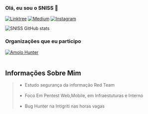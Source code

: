 ### Olá, eu sou o SNISS 👋

[![Linktree](https://img.shields.io/badge/linktree-39E09B?style=for-the-badge&logo=linktree&logoColor=white)](https://linktr.ee/sniss_thomas)
[![Medium](https://img.shields.io/badge/Medium-12100E?style=for-the-badge&logo=medium&logoColor=white)](https://medium.com/@sniss_thomas)
[![Instagram](https://img.shields.io/badge/Instagram-E4405F?style=for-the-badge&logo=instagram&logoColor=white)](https://www.instagram.com/sniss_thomas/)



![SNISS GitHub stats](https://github-readme-stats.vercel.app/api?username=SNISS&show_icons=true&theme=radical)




### Organizações que eu participo


[![Amolo Hunter](https://avatars.githubusercontent.com/u/106687805?s=64&v=4)](https://amoloht.github.io/)
<br>
<br>

<h2>  Informações Sobre Mim</h2>
<blockquote>
  <ul>
    <li>Estudo segurança da informação Red Team</li>
    <br>
    <li>Foco Em Pentest Web,Mobile, em Infraestuturas e Interno </li>
    <br>
    <li>Bug Hunter na Intigriti nas horas vagas</li>
    
   
  </ul>
